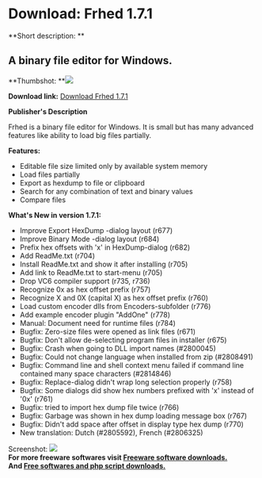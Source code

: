 # Download: Frhed 1.7.1

**Short description: **

## A binary file editor for Windows.

  
**Thumbshot: **![](http://www.freewarefiles.com/screenshot/frhed14_md.jpg)   
  
**Download link:** [Download Frhed 1.7.1](http://freesoftwares.boysofts.com/Frhed_program_47576.html)  
  

**Publisher's Description**  
  

Frhed is a binary file editor for Windows. It is small but has many advanced
features like ability to load big files partially.

**Features:**

  * Editable file size limited only by available system memory 
  * Load files partially 
  * Export as hexdump to file or clipboard 
  * Search for any combination of text and binary values 
  * Compare files 

**What's New in version 1.7.1:**

  * Improve Export HexDump -dialog layout (r677) 
  * Improve Binary Mode -dialog layout (r684) 
  * Prefix hex offsets with 'x' in HexDump-dialog (r682) 
  * Add ReadMe.txt (r704) 
  * Install ReadMe.txt and show it after installing (r705) 
  * Add link to ReadMe.txt to start-menu (r705) 
  * Drop VC6 compiler support (r735, r736) 
  * Recognize 0x as hex offset prefix (r757) 
  * Recognize X and 0X (capital X) as hex offset prefix (r760) 
  * Load custom encoder dlls from Encoders-subfolder (r776) 
  * Add example encoder plugin "AddOne" (r778) 
  * Manual: Document need for runtime files (r784) 
  * Bugfix: Zero-size files were opened as link files (r671) 
  * Bugfix: Don't allow de-selecting program files in installer (r675) 
  * Bugfix: Crash when going to DLL import names (#2800045) 
  * Bugfix: Could not change language when installed from zip (#2808491) 
  * Bugfix: Command line and shell context menu failed if command line contained many space characters (#2814846) 
  * Bugfix: Replace-dialog didn't wrap long selection properly (r758) 
  * Bugfix: Some dialogs did show hex numbers prefixed with 'x' instead of '0x' (r761) 
  * Bugfix: tried to import hex dump file twice (r766) 
  * Bugfix: Garbage was shown in hex dump loading message box (r767) 
  * Bugfix: Didn't add space after offset in display type hex dump (r770) 
  * New translation: Dutch (#2805592), French (#2806325) 

  
  
Screenshot: ![](http://www.freewarefiles.com/screenshot/frhed14.jpg)  
**For more freeware softwares visit [Freeware software downloads.](http://freesoftwares.boysofts.com/)**   
**And [Free softwares and php script downloads.](http://www.boysofts.com/)**

